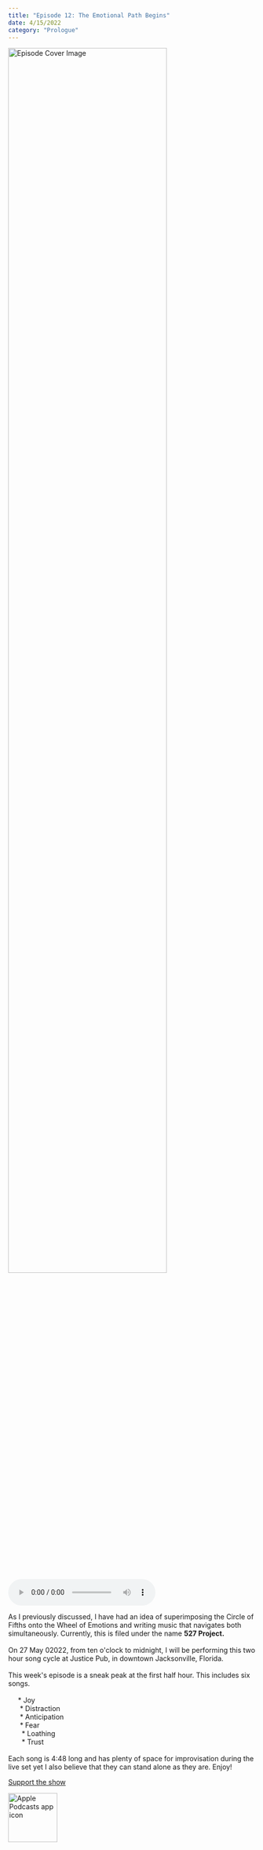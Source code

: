 ```yaml
---
title: "Episode 12: The Emotional Path Begins"
date: 4/15/2022
category: "Prologue"
---
```

<img src="https://artwork.captivate.fm/d50e761e-57b8-4f11-96ea-1efdff7ae3e6/60854458c4d1acdf4e1c2f79c4137142d85d78e379bdafbd69bd34c85f5819ad.jpg" alt="Episode Cover Image" width=80%/>
<audio controls>
  <source src="https://podcasts.captivate.fm/media/7a9280a3-abe9-4779-9a5d-94041912150d/10446204-episode-12-the-emotional-path-begins.mp3" type="audio/mpeg">
  Your browser does not support the audio element.
</audio>

<p>As I previously discussed, I have had an idea of superimposing the Circle of Fifths onto the Wheel of Emotions and writing music that navigates both simultaneously. Currently, this is filed under the name <b>527 Project.<br/><br/></b>On 27 May 02022, from ten o&apos;clock to midnight, I will be performing this two hour song cycle at Justice Pub, in downtown Jacksonville, Florida.  <br/><br/>This week&apos;s episode is a sneak peak at the first half hour. This includes six songs.<br/><br/>     * Joy<br/>      * Distraction<br/>      * Anticipation<br/>      * Fear<br/>       * Loathing<br/>       * Trust<br/><br/>Each song is 4:48 long and has plenty of space for improvisation during the live set yet I also believe that they can stand alone as they are. Enjoy!</p><a rel="payment" href="https://www.paypal.com/donate/?hosted_button_id=WX3GRUK5BHJLS">Support the show</a>

<a href="https://podcasts.apple.com/us/podcast/living-room-music/id1608791560?tscg=30200&itsct=podcast_box_appicon&ls=1&mttnsubad=1608791560" style="display: inline-block;"><img src="https://toolbox.marketingtools.apple.com/api/v2/badges/app-icon-podcasts/standard/en-us" alt="Apple Podcasts app icon" style="width: 100px; height: 100px; vertical-align: middle; object-fit: contain;" /></a>
    